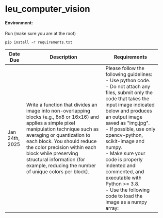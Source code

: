 # Ieu_computer_vision


#### Environment:

Run (make sure you are at the root)
```
pip install -r requirements.txt
```

|Date Due | Description | Requirements |
|-|-|-|
| Jan 24th, 2025 | Write a function that divides an image into non-overlapping blocks (e.g., 8x8 or 16x16) and applies a simple pixel manipulation technique such as averaging or quantization to each block. You should reduce the color precision within each block while preserving structural information (for example, reducing the number of unique colors per block). | Please follow the following guidelines: <br>- Use python code. <br> - Do not attach any files, submit only the code that takes the input image indicated below and produces an output image saved as "img.jpg". <br> - If possible, use only opencv-python, scikit-image and numpy.<br>- Make sure your code is properly indented and commented, and executable with Python >= 3.8.<br>- Use the following code to load the image as a numpy array: |


